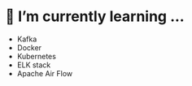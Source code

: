 # 🌱 I’m currently learning ...
- Kafka
- Docker
- Kubernetes
- ELK stack
- Apache Air Flow

<!---
cdeccache/cdeccache is a ✨ special ✨ repository because its `README.md` (this file) appears on your GitHub profile.
You can click the Preview link to take a look at your changes.
--->

